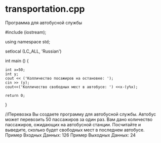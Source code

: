 # transportation.cpp
Программа для автобусной службы

#include (iostream);

using namespace std; 

 setlocal (LC_ALL, 'Russian')

int main () {
	
    int x=50;
	int y;
	cout << ('Колличество посажиров на остановке: ');
	cin >> (y);
	cout<<('Колличество свободных мест в автобусе: ') <<x-(y%x);
	
	return 0;
}

//Перевозка 
Вы создаете программу для автобусной службы. Автобус может перевозить 50 пассажиров за один раз. Вам дано количество пассажиров, ожидающих на автобусной станции. Посчитайте и выведите, сколько будет свободных мест в последнем автобусе. 
Пример Входных Данных: 126 
Пример Выходных Данных: 24
